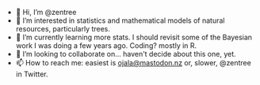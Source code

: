 - 👋 Hi, I’m @zentree
- 👀 I’m interested in statistics and mathematical models of natural resources, particularly trees.
- 🌱 I’m currently learning more stats. I should revisit some of the Bayesian work I was doing a few years ago. Coding? mostly in R.
- 💞️ I’m looking to collaborate on... haven't decide about this one, yet.
- 📫 How to reach me: easiest is ojala@mastodon.nz or, slower, @zentree in Twitter.

<!---
zentree/zentree is a ✨ special ✨ repository because its `README.md` (this file) appears on your GitHub profile.
You can click the Preview link to take a look at your changes.
--->
